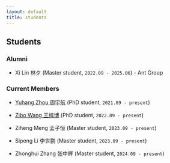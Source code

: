 ```yaml
---
layout: default
title: students
---
```


## Students

### Alumni
- Xi Lin 林夕 (Master student, `2022.09 - 2025.06`) - Ant Group

### Current Members

- [Yuhang Zhou 周宇航](https://njuzyh.github.io/) (PhD student, `2021.09 - present`)

- [Zibo Wang 王梓博](https://wangzb.site/) (PhD student, `2022.09 - present`)

- Ziheng Meng 孟子恒 (Master student, `2023.09 - present`)

- Sipeng Li 李世鹏 (Master student, `2023.09 - present`)

- Zhonghui Zhang 张中辉 (Master student, `2024.09 - present`)